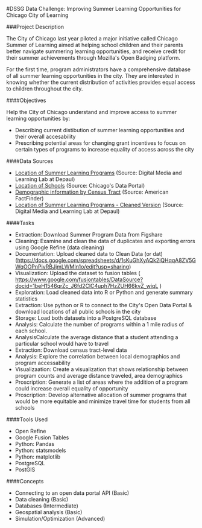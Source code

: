 #DSSG Data Challenge: Improving Summer Learning Opportunities for Chicago City of Learning

###Project Description

The City of Chicago last year piloted a major initiative called Chicago Summer of Learning aimed at helping school children and their parents better navigate summering learning opportunities, and receive credit for their summer achievements through Mozilla's Open Badging platform.

For the first time, program administrators have a comprehensive database of all summer learning opportunities in the city. They are interested in knowing whether the current distribution of activities provides equal access to children throughout the city.

####Objectives

Help the City of Chicago understand and improve access to summer learning opportunities by:

- Describing current distibution of summer learning opportunities and their overall accesability
- Prescribing potential areas for changing grant incentives to focus on certain types of programs to increase equality of access across the city

####Data Sources

- [Location of Summer Learning Programs](http://files.figshare.com/1515450/schedule_program_export.csv) (Source: Digital Media and Learning Lab at Depaul)
- [Location of Schools]( https://data.cityofchicago.org/Education/CPS-Schools-2013-2014-Academic-Year/c7jj-qjvh) (Source: Chicago's Data Portal)
- [Demographic information by Census Tract](https://raw.githubusercontent.com/dssg/data-challenges/master/ChicagoCityOfLearning/data/chicago_acs.geojson) (Source: American FactFinder)
- [Location of Summer Learning Programs - Cleaned Version](https://github.com/dssg/data-challenges/raw/master/ChicagoCityOfLearning/data_clean/schedule_program_export.xls) (Source: Digital Media and Learning Lab at Depaul)

####Tasks

- Extraction: Download Summer Program Data from Figshare
- Cleaning: Examine and clean the data of duplicates and exporting errors using Google Refine (data cleaning)
- Documentation: Upload cleaned data to Clean Data (or dat) (https://docs.google.com/spreadsheets/d/1sKuGhXyAQk2iQHqqA8ZV5GWqOOPnPivRBJjmLWMIn1o/edit?usp=sharing)
- Visualization: Upload the dataset to fusion tables ( https://www.google.com/fusiontables/DataSource?docid=1beH1546qrZc_J6fd2ClC4uph7HzZUH66kvZ_wiqL )
- Exploration: Load cleaned data into R or Python and generate summary statistics
- Extraction: Use python or R to connect to the City's Open Data Portal & download locations of all public schools in the city
- Storage: Load both datasets into a PostgreSQL database
- Analysis: Calculate the number of programs within a 1 mile radius of each school.
- AnalysisCalculate the average distance that a student attending a particular school would have to travel
- Extraction: Download census tract-level data
- Analysis: Explore the correlation between local demographics and program accessability
- Visualizaation: Create a visualization that shows relationship between program counts and average distance traveled, area demographics
- Proscription: Generate a list of areas where the addition of a program could increase overall equality of opportunity
- Proscription: Develop alternative allocation of summer programs that would be more equitable and minimize travel time for students from all schools

####Tools Used
- Open Refine
- Google Fusion Tables
- Python: Pandas
- Python: statsmodels
- Python: matplotlib
- PostgreSQL
- PostGIS


####Concepts
- Connecting to an open data portal API (Basic)
- Data cleaning (Basic)
- Databases (Intermediate)
- Geospatial analysis (Basic)
- Simulation/Optimization (Advanced)



